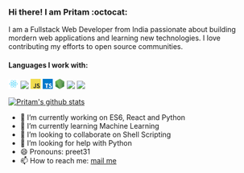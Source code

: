 ### Hi there! I am Pritam :octocat:

<!--
**preet31/preet31** is a ✨ _special_ ✨ repository because its `README.md` (this file) appears on your GitHub profile.
-->
I am a Fullstack Web Developer from India passionate about building mordern web applications and learning new technologies. I love contributing my efforts to open source communities.

#### Languages I work with:

<code><img height="20" src="https://raw.githubusercontent.com/github/explore/80688e429a7d4ef2fca1e82350fe8e3517d3494d/topics/react/react.png"></code>
<code><img height="20" src="https://avatars0.githubusercontent.com/u/139426?s=200&v=4"></code>
<code><img height="20" src="https://raw.githubusercontent.com/github/explore/80688e429a7d4ef2fca1e82350fe8e3517d3494d/topics/javascript/javascript.png"></code>
<code><img height="20" src="https://raw.githubusercontent.com/github/explore/80688e429a7d4ef2fca1e82350fe8e3517d3494d/topics/typescript/typescript.png"></code>
<code><img height="20" src="https://raw.githubusercontent.com/github/explore/80688e429a7d4ef2fca1e82350fe8e3517d3494d/topics/nodejs/nodejs.png"></code>
<code><img height="20" src="https://avatars0.githubusercontent.com/u/1525981?s=200&v=4"></code>
<code><img height="20" src="https://raw.githubusercontent.com/isocpp/logos/master/cpp_logo.png"></code>

[![Pritam's github stats](https://github-readme-stats.vercel.app/api?username=preet31)](https://github.com/preet31)


- 🔭 I’m currently working on ES6, React and Python
- 🌱 I’m currently learning Machine Learning
- 👯 I’m looking to collaborate on Shell Scripting
- 🤔 I’m looking for help with Python
- 😄 Pronouns: preet31
- 📫 How to reach me: <a href="mailto:multimagic2000@yahoo.co.in?subject=Hi, I want to discuss about an project">mail me</a>

<!--
- 💬 Ask me about ...
- 📫 How to reach me: ...
- ⚡ Fun fact: ...
-->
